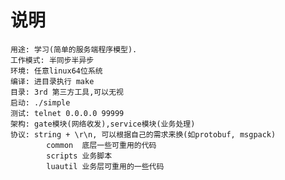 # 说明
	用途: 学习(简单的服务端程序模型).
	工作模式: 半同步半异步
	环境: 任意linux64位系统
	编译: 进目录执行 make
	目录: 3rd 第三方工具,可以无视
	启动: ./simple
	测试: telnet 0.0.0.0 99999
	架构: gate模块(网络收发),service模块(业务处理)
	协议: string + \r\n, 可以根据自己的需求来换(如protobuf, msgpack)
			common  底层一些可重用的代码
			scripts 业务脚本
			luautil 业务层可重用的一些代码
	